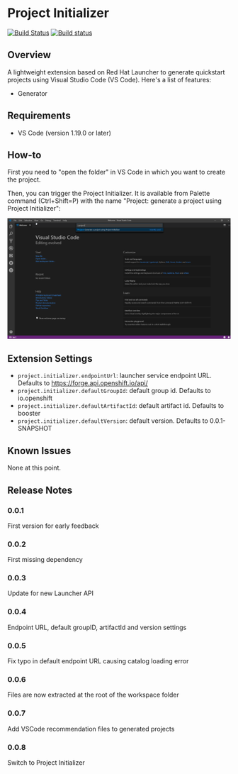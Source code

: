 # Project Initializer

[![Build Status](https://semaphoreci.com/api/v1/fabric8-launcher/launcher-vscode-extension/branches/master/badge.png)](https://semaphoreci.com/fabric8-launcher/launcher-vscode-extension)
[![Build status](https://ci.appveyor.com/api/projects/status/bndhekqk8lnj0s99?svg=true)](https://ci.appveyor.com/project/fabric8-launcher/launcher-vscode-extension)

## Overview

A lightweight extension based on Red Hat Launcher to generate quickstart projects using Visual Studio Code (VS Code). Here's a list of features:

- Generator

## Requirements

- VS Code (version 1.19.0 or later)

## How-to

First you need to "open the folder" in VS Code in which you want to create the project.

Then, you can trigger the Project Initializer. It is available from Palette command (Ctrl+Shift=P) with the name "Project: generate a project using Project Initializer":

![Project Initializer palette entry.](images/fabric8LauncherPaletteEntry.png "Project Initializer Palette entry")

## Extension Settings

* `project.initializer.endpointUrl`: launcher service endpoint URL. Defaults to https://forge.api.openshift.io/api/
* `project.initializer.defaultGroupId`: default group id. Defaults to io.openshift
* `project.initializer.defaultArtifactId`: default artifact id. Defaults to booster
* `project.initializer.defaultVersion`: default version. Defaults to 0.0.1-SNAPSHOT

## Known Issues

None at this point.

## Release Notes

### 0.0.1

First version for early feedback

### 0.0.2

First missing dependency

### 0.0.3

Update for new Launcher API

### 0.0.4

Endpoint URL, default groupID, artifactId and version settings

### 0.0.5

Fix typo in default endpoint URL causing catalog loading error

### 0.0.6

Files are now extracted at the root of the workspace folder

### 0.0.7

Add VSCode recommendation files to generated projects

### 0.0.8

Switch to Project Initializer

